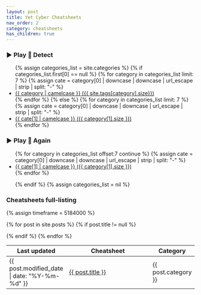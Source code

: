 ```yaml
---
layout: post
title: Yet Cyber Cheatsheets
nav_order: 2
category: cheatsheets
has_children: true
---
```


<h3>▶️ Play 🔎️ Detect</h3>
<ul>
{% assign categories_list = site.categories %}
  {% if categories_list.first[0] == null %}
    {% for category in categories_list limit: 7 %}
      {% assign cate = category[0] | downcase | downcase | url_escape | strip | split: "-" %}
      <li><a href="{{ cate[1] }}">{{ category | camelcase }} ({{ site.tags[category].size}})</a></li>
    {% endfor %}
  {% else %}
    {% for category in categories_list  limit: 7 %}
      {% assign cate = category[0] | downcase | downcase | url_escape | strip | split: "-" %}
      <li><a href="{{ cate[1] }}">{{ cate[1] | camelcase }} ({{ category[1].size }})</a></li>
    {% endfor %}
</ul>

<h3>▶️ Play 🔁 Again</h3>
<ul>
    {% for category in categories_list offset:7 continue %}
      {% assign cate = category[0] | downcase | downcase | url_escape | strip | split: "-" %}
      <li><a href="{{ cate[1] }}">{{ cate[1] | camelcase }} ({{ category[1].size }})</a></li>
    {% endfor %}

{% endif %}
{% assign categories_list = nil %}
</ul>


<h3>Cheatsheets full-listing</h3>

<table class="sortable">
<col width="20%">
<col width="80%">
<thead>
<tr>
<th>Last updated</th>
<th>Cheatsheet</th>
<th>Category</th>
</tr>
</thead>
<tbody>
{% assign timeframe = 5184000 %}

{% for post in site.posts %}
	{% if post.title != null %}
<tr>
<td><time datetime="{{ post.modified_date | date_to_xmlschema }}" itemprop="datePublished">{{ post.modified_date | date: "%Y-%m-%d" }}</time></td>
<td><a href="{{ site.url }}{{ post.url }}"> {{ post.title }} </a></td>
<td>{{ post.category }}</td>
	{% endif %}
  </tr>
{% endfor %}
</tbody>

</table>
<link href="/sortable.css" rel="stylesheet" />
<script src="/sortable.js"></script>
